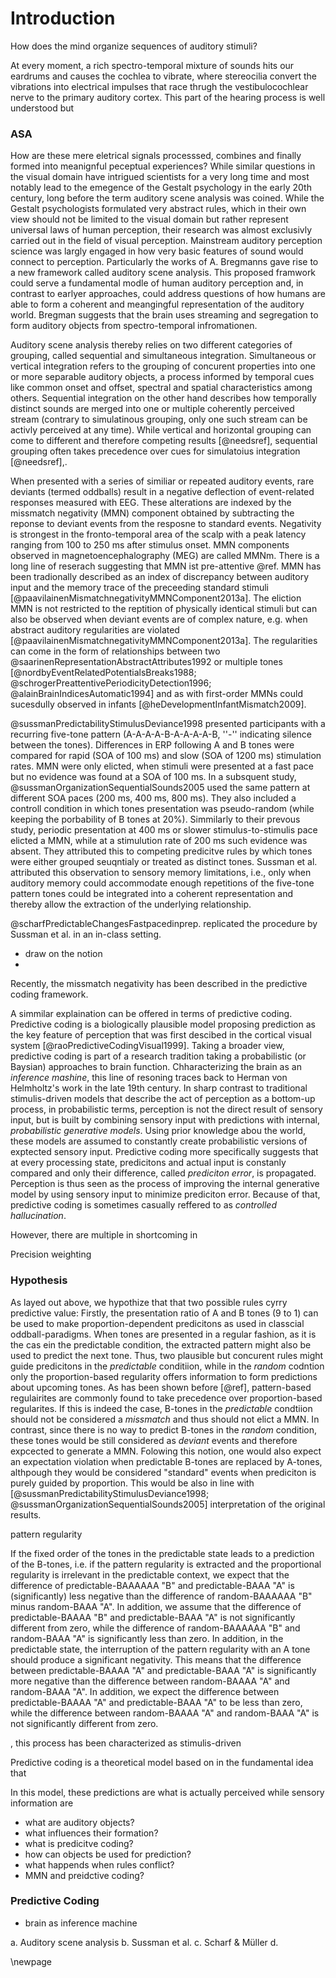 # Introduction

How does the mind organize sequences of auditory stimuli? 

At every moment, a rich spectro-temporal mixture of sounds hits our eardrums and causes the cochlea to vibrate, where stereocilia convert the vibrations into electrical impulses that race thrugh the vestibulocochlear nerve to the primary auditory cortex. This part of the hearing process is well understood but 
 
### ASA
How are these mere eletrical signals processsed, combines and finally formed into meanignful peceptual experiences? While similar questions in the visual domain have intrigued scientists for a very long time and most notably lead to the emegence of the Gestalt psychology in the early 20th century, long before the term auditory scene analysis was coined. While the Gestalt psychologists formulated very abstract rules, which in their own view should not be limited to the visual domain but rather represent universal laws of human perception, their research was almost exclusivly carried out in the field of visual perception. Mainstream auditory perception science was largly engaged in how very basic features of sound would connect to perception. Particularly the works of A. Bregmanns gave rise to a new framework called auditory scene analysis. This proposed framwork could serve a fundamental modle of human auditory perception and, in contrast to earlyer approaches, could address questions of how humans are able to form a coherent and meangingful representation of the auditory world. Bregman suggests that the brain uses streaming and segregation to form auditory objects from spectro-temporal infromationen. 

Auditory scene analysis thereby relies on two different categories of grouping, called sequential and simultaneous integration. Simultaneous or vertical integration refers to the grouping of concurent properties into one or more separable auditory objects, a process informed by temporal cues like common onset and offset, spectral and spatial characteristics among others. Sequential integration on the other hand describes how temporally distinct sounds are merged into one or multiple coherently perceived stream (contrary to simulatinous grouping, only one such stream can be activly perceived at any time). While vertical and horizontal grouping can come to different and therefore competing results [@needsref], sequential grouping often takes precedence over cues for simulatoius integration [@needsref],.

When presented with a series of similiar or repeated auditory events, rare deviants (termed oddballs) result in a negative deflection of event-related responses measured with EEG. These alterations are indexed by the missmatch negativity (MMN) component obtained by subtracting the reponse to deviant events from the resposne to standard events. Negativity is strongest in the fronto-temporal area of the scalp with a peak latency ranging from 100 to 250 ms after stimulus onset. MMN components observed in magnetoencephalography (MEG) are called MMNm. 
There is a long line of reserach suggesting that MMN ist pre-attentive @ref. MMN has been tradionally described as an index of discrepancy between auditory input and the memory trace of the preceeding standard stimuli [@paavilainenMismatchnegativityMMNComponent2013a]. The eliction MMN is not restricted to the reptition of physically identical stimuli but can also be observed when deviant events are of complex nature, e.g. when abstract auditory regularities are violated [@paavilainenMismatchnegativityMMNComponent2013a]. The regularities can come in the form of relationships between two @saarinenRepresentationAbstractAttributes1992 or multiple tones [@nordbyEventRelatedPotentialsBreaks1988; @schrogerPreattentivePeriodicityDetection1996; @alainBrainIndicesAutomatic1994] and as with first-order MMNs could sucesdully observed in infants [@heDevelopmentInfantMismatch2009]. 

@sussmanPredictabilityStimulusDeviance1998 presented participants with a recurring five-tone pattern (A-A-A-A-B-A-A-A-A-B, ''-'' indicating silence between the tones).  Differences in ERP following A and B tones were compared for rapid (SOA of 100 ms) and slow (SOA of 1200 ms) stimulation rates. MMN were only elicted, when stimuli were presented at a fast pace but no evidence was found at a SOA of 100 ms. In a subsquent study, @sussmanOrganizationSequentialSounds2005 used the same pattern at different SOA paces (200 ms, 400 ms, 800 ms). They also included a controll condition in which tones presentation was pseudo-random (while keeping the porbability of B tones at 20%).  Simmilarly to their prevous study, periodic presentation at  400 ms or slower stimulus-to-stimulis pace elicted a MMN, while at a stimulution rate of 200 ms such evidence was absent.
They attributed this to competing predicitve rules by which tones were either grouped seuqntialy or treated as distinct tones. Sussman et al. attributed this observation to sensory memory limitations, i.e., only when auditory memory could accommodate enough repetitions of the five-tone pattern tones could be integrated into a coherent representation and thereby allow the extraction of the underlying relationship. 

@scharfPredictableChangesFastpacedinprep. replicated the procedure by Sussman et al. in an in-class setting.

- draw on the notion
- 

Recently, the missmatch negativity has been described in the predictive coding framework. 

A simmilar explaination can be offered in terms of predictive coding. Predictive coding is a biologically plausible model proposing prediction as the key feature of perception that was first descibed in the cortical visual system [@raoPredictiveCodingVisual1999]. Taking a broader view, predictive coding is part of a research tradition taking a probabilistic (or Baysian) approaches to brain function. Chharacterizing the brain as an *inference mashine*, this line of resoning traces back to Herman von Helmholtz's work in the late 19th century. In sharp contrast to traditional stimulis-driven models that describe the act of perception as a bottom-up process, in probabilistic terms, perception is not the direct result of sensory input, but is built by combining sensory input with predictions with internal, *probabilistic generative models*. Using prior knowledge abou the world, these models are assumed to constantly create probabilistic versions of exptected sensory input. Predictive coding more specifically suggests that at every processing state, predicitons and actual input is constanly compared and only their difference, called *prediciton error*, is propagated. Perception is thus seen as the process of improving the internal generative model by using sensory input to minimize prediciton error.  Because of that, predictive coding is sometimes casually reffered to as *controlled hallucination*. 

However, there are multiple in shortcoming in 

Precision weighting

### Hypothesis

As layed out above, we hypothize that that two possible rules cyrry predictive value: Firstly, the presentation ratio of A and B tones (9 to 1) can be used to make proportion-dependent predicitons as used in classcial oddball-paradigms. When tones are presented in a regular fashion, as it is the cas ein the predictable condition, the extracted pattern might also be used to predict the next tone. Thus, two plausible but concurent rules might guide predicitons in the *predictable* conditiion, while in the *random* codntion only the proportion-based regularity offers information to form predictions about upcoming tones. As has been shown before [@ref], pattern-based regulairites are commonly found to take precedence over proportion-based regularites. If this is indeed the case, B-tones in the *predictable* condtiion should not be considered a *missmatch* and thus should not elict a MMN. In contrast, since there is no way to predict B-tones in the *random* condition, these tones would be still considered as *deviant* events and therefore expcected to generate a MMN. Folowing this notion, one would also expect an expectation violation when predictable B-tones are replaced by A-tones, althpough they would be considered "standard" events when prediciton is purely guided by proportion.  This would be also in line with [@sussmanPredictabilityStimulusDeviance1998; @sussmanOrganizationSequentialSounds2005] interpretation of the original results. 



pattern regularity 

If the fixed order of the tones in the predictable state leads to a prediction of the B-tones, i.e. if the pattern regularity is extracted and the proportional regularity is irrelevant in the predictable context, we expect that the difference of predictable-BAAAAAA "B" and predictable-BAAA "A" is (significantly) less negative than the difference of random-BAAAAAA "B" minus random-BAAA "A". In addition, we assume that the difference of predictable-BAAAA "B" and predictable-BAAA "A" is not significantly different from zero, while the difference of random-BAAAAAA "B" and random-BAAA "A" is significantly less than zero. In addition, in the predictable state, the interruption of the pattern regularity with an A tone should produce a significant negativity. This means that the difference between predictable-BAAAA "A" and predictable-BAAA "A" is significantly more negative than the difference between random-BAAAA "A" and random-BAAA "A". In addition, we expect the difference between predictable-BAAAA "A" and predictable-BAAA "A" to be less than zero, while the difference between random-BAAAA "A" and random-BAAA "A" is not significantly different from zero. 


 , this process has been characterized as stimulis-driven 
 
  Predictive coding is a theoretical model based on in the fundamental idea that 
 
 In this model, these predictions are what is actually perceived while sensory information are 
 
- what are auditory objects?
- what influences their formation? 
- what is predicitve coding?
- how can objects be used for prediction?
- what happends when rules conflict?
- MMN and preidctive coding?


### Predictive Coding
- brain as inference machine

a. Auditory scene analysis 
b. Sussman et al.
c. Scharf & Müller
d. 

\newpage